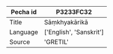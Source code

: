 |Pecha id | P3233FC32
| --- | --- 
|Title | Sāṃkhyakārikā 
|Language | ['English', 'Sanskrit']
|Source | 'GRETIL'